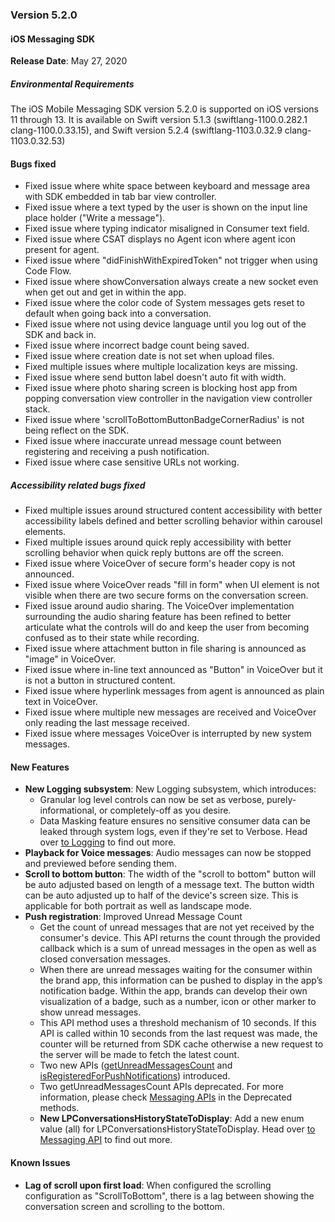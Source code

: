 ### Version 5.2.0
#### iOS Messaging SDK

**Release Date**: May 27, 2020

##### Environmental Requirements
The iOS Mobile Messaging SDK version 5.2.0 is supported on iOS versions 11 through 13. It is available on Swift version 5.1.3 (swiftlang-1100.0.282.1 clang-1100.0.33.15), and Swift version 5.2.4 (swiftlang-1103.0.32.9 clang-1103.0.32.53)

#### Bugs fixed 
* Fixed issue where white space between keyboard and message area with SDK embedded in tab bar view controller. 
* Fixed issue where a text typed by the user is shown on the input line place holder ("Write a message").
* Fixed issue where typing indicator misaligned in Consumer text field.
* Fixed issue where CSAT displays no Agent icon where agent icon present for agent.
* Fixed issue where "didFinishWithExpiredToken" not trigger when using Code Flow.
* Fixed issue where showConversation always create a new socket even when get out and get in within the app.
* Fixed issue where the color code of System messages gets reset to default when going back into a conversation.
* Fixed issue where not using device language until you log out of the SDK and back in.
* Fixed issue where incorrect badge count being saved.
* Fixed issue where creation date is not set when upload files.
* Fixed multiple issues where multiple localization keys are missing.
* Fixed issue where send button label doesn't auto fit with width.
* Fixed issue where photo sharing screen is blocking host app from popping conversation view controller in the navigation view controller stack.
* Fixed issue where 'scrollToBottomButtonBadgeCornerRadius' is not being reflect on the SDK.
* Fixed issue where inaccurate unread message count between registering and receiving a push notification.
* Fixed issue where case sensitive URLs not working.

##### Accessibility related bugs fixed
* Fixed multiple issues around structured content accessibility with better accessibility labels defined and better scrolling behavior within carousel elements.
* Fixed multiple issues around quick reply accessibility with better scrolling behavior when quick reply buttons are off the screen.
* Fixed issue where VoiceOver of secure form's header copy is not announced.
* Fixed issue where VoiceOver reads "fill in form" when UI element is not visible when there are two secure forms on the conversation screen.
* Fixed issue around audio sharing. The VoiceOver implementation surrounding the audio sharing feature has been refined to better articulate what the controls will do and keep the user from becoming confused as to their state while recording.
* Fixed issue where attachment button in file sharing is announced as "image" in VoiceOver.
* Fixed issue where in-line text announced as "Button" in VoiceOver but it is not a button in structured content.
* Fixed issue where hyperlink messages from agent is announced as plain text in VoiceOver.
* Fixed issue where multiple new messages are received and VoiceOver only reading the last message received.
* Fixed issue where messages VoiceOver is interrupted by new system messages.

#### New Features 
* **New Logging subsystem**: New Logging subsystem, which introduces: 
  - Granular log level controls can now be set as verbose, purely-informational, or completely-off as you desire.
  - Data Masking feature ensures no sensitive consumer data can be leaked through system logs, even if they're set to Verbose. Head over [to Logging](mobile-app-messaging-sdk-for-ios-advanced-features-logging.html) to find out more.
* **Playback for Voice messages**: Audio messages can now be stopped and previewed before sending them.
* **Scroll to bottom button**: The width of the "scroll to bottom" button will be auto adjusted based on length of a message text. The button width can be auto adjusted up to half of the device's screen size. This is applicable for both portrait as well as landscape mode.
* **Push registration**: Improved Unread Message Count
  - Get the count of unread messages that are not yet received by the consumer's device. This API returns the count through the provided callback which is a sum of unread messages in the  open as well as closed conversation messages.
  - When there are unread messages waiting for the consumer within the brand app, this information can be pushed to display in the app’s notification badge. Within the app, brands can develop their own visualization of a badge, such as a number, icon or other marker to show unread messages.
  - This API method uses a threshold mechanism of 10 seconds. If this API is called within 10 seconds from the last request was made, the counter will be returned from SDK cache otherwise a new request to the server will be made to fetch the latest count. 
  - Two new APIs ([getUnreadMessagesCount](mobile-app-messaging-sdk-for-ios-sdk-apis-messaging-api.html#getunreadmessagescount) and [isRegisteredForPushNotifications](mobile-app-messaging-sdk-for-ios-sdk-apis-messaging-api.html#isregisteredforpushnotifications)) introduced.
  - Two getUnreadMessagesCount APIs deprecated. For more information, please check [Messaging APIs](mobile-app-messaging-sdk-for-ios-sdk-apis-messaging-api.html) in the Deprecated methods.
  * **New LPConversationsHistoryStateToDisplay**: Add a new enum value (all) for LPConversationsHistoryStateToDisplay. Head over [to Messaging API](mobile-app-messaging-sdk-for-ios-sdk-apis-control-history-apis.html) to find out more.
#### Known Issues 
* **Lag of scroll upon first load**: When configured the scrolling configuration as "ScrollToBottom", there is a lag between showing the conversation screen and scrolling to the bottom.

